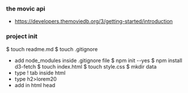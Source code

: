### the movic api
- https://developers.themoviedb.org/3/getting-started/introduction

### project init
$ touch readme.md
$ touch .gitignore
- add node_modules inside .gitignore file
$ npm init --yes
$ npm install d3-fetch
$ touch index.html
$ touch style.css
$ mkdir data
- type ! tab inside html
- type h2>lorem20
- add <script src="https://d3js.org/d3.v5.js"></script> in html head